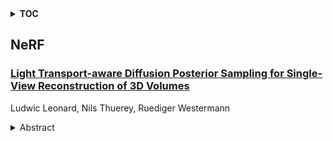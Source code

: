 <details>
  <summary><b>TOC</b></summary>
  <ol>
    <li><a href=#nerf>NeRF</a></li>
      <ul>
        <li><a href=#Light-Transport-aware-Diffusion-Posterior-Sampling-for-Single-View-Reconstruction-of-3D-Volumes>Light Transport-aware Diffusion Posterior Sampling for Single-View Reconstruction of 3D Volumes</a></li>
      </ul>
    </li>
  </ol>
</details>

## NeRF  

### [Light Transport-aware Diffusion Posterior Sampling for Single-View Reconstruction of 3D Volumes](http://arxiv.org/abs/2501.05226)  
Ludwic Leonard, Nils Thuerey, Ruediger Westermann  
<details>  
  <summary>Abstract</summary>  
  <ol>  
    We introduce a single-view reconstruction technique of volumetric fields in which multiple light scattering effects are omnipresent, such as in clouds. We model the unknown distribution of volumetric fields using an unconditional diffusion model trained on a novel benchmark dataset comprising 1,000 synthetically simulated volumetric density fields. The neural diffusion model is trained on the latent codes of a novel, diffusion-friendly, monoplanar representation. The generative model is used to incorporate a tailored parametric diffusion posterior sampling technique into different reconstruction tasks. A physically-based differentiable volume renderer is employed to provide gradients with respect to light transport in the latent space. This stands in contrast to classic NeRF approaches and makes the reconstructions better aligned with observed data. Through various experiments, we demonstrate single-view reconstruction of volumetric clouds at a previously unattainable quality.  
  </ol>  
</details>  
  
  



